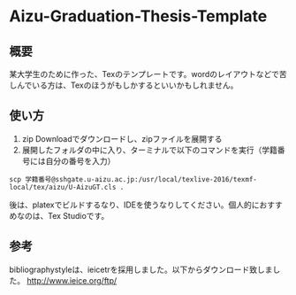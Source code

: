 # Aizu-Graduation-Thesis-Template

## 概要
某大学生のために作った、Texのテンプレートです。wordのレイアウトなどで苦しんでいる方は、Texのほうがもしかするといいかもしれません。

## 使い方
1. zip Downloadでダウンロードし、zipファイルを展開する
2. 展開したフォルダの中に入り、ターミナルで以下のコマンドを実行（学籍番号には自分の番号を入力）
```shell
scp 学籍番号@sshgate.u-aizu.ac.jp:/usr/local/texlive-2016/texmf-local/tex/aizu/U-AizuGT.cls .
```
後は、platexでビルドするなり、IDEを使うなりしてください。個人的におすすめなのは、Tex Studioです。

## 参考
bibliographystyleは、ieicetrを採用しました。以下からダウンロード致しました。
http://www.ieice.org/ftp/
